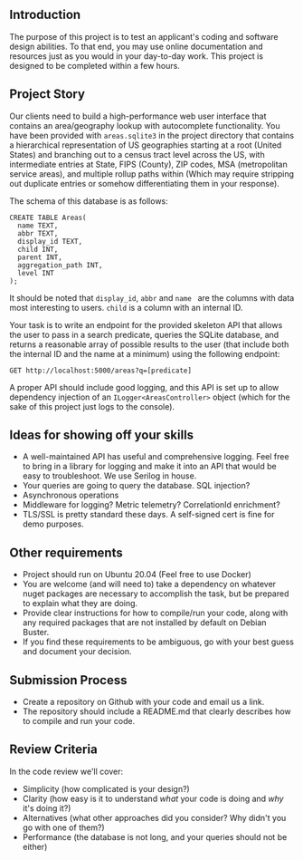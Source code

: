 ## Introduction
The purpose of this project is to test an applicant's coding and software design abilities. To that end, you may use online documentation and resources just as you would in your day-to-day work. This project is designed to be completed within a few hours.

## Project Story
Our clients need to build a high-performance web user interface that contains an area/geography lookup with autocomplete functionality. You have been provided with `areas.sqlite3` in the project directory that contains a hierarchical representation of US geographies starting at a root (United States) and branching out to a census tract level across the US, with intermediate entries at State, FIPS (County), ZIP codes, MSA (metropolitan service areas), and multiple rollup paths within (Which may require stripping out duplicate entries or somehow differentiating them in your response).

The schema of this database is as follows:

    CREATE TABLE Areas(
      name TEXT,
      abbr TEXT,
      display_id TEXT,
      child INT,
      parent INT,
      aggregation_path INT,
      level INT
    );

It should be noted that `display_id`, `abbr` and `name ` are the columns with data most interesting to users. `child` is a column with an internal ID.

Your task is to write an endpoint for the provided skeleton API that allows the user to pass in a search predicate, queries the SQLite database, and returns a reasonable array of possible results to the user (that include both the internal ID and the name at a minimum) using the following endpoint:

    GET http://localhost:5000/areas?q=[predicate]

A proper API should include good logging, and this API is set up to allow dependency injection of an `ILogger<AreasController>` object (which for the sake of this project just logs to the console).

## Ideas for showing off your skills
* A well-maintained API has useful and comprehensive logging. Feel free to bring in a library for logging and make it into an API that would be easy to troubleshoot. We use Serilog in house.
* Your queries are going to query the database. SQL injection?
* Asynchronous operations
* Middleware for logging? Metric telemetry? CorrelationId enrichment?
* TLS/SSL is pretty standard these days. A self-signed cert is fine for demo purposes.

## Other requirements
* Project should run on Ubuntu 20.04 (Feel free to use Docker)
* You are welcome (and will need to) take a dependency on whatever nuget packages are necessary to accomplish the task, but be prepared to explain what they are doing.
* Provide clear instructions for how to compile/run your code, along with any required packages that are not installed by default on Debian Buster.
* If you find these requirements to be ambiguous, go with your best guess and document your decision.

## Submission Process

-   Create a repository on Github with your code and email us a link.
-   The repository should include a README.md that clearly describes how to compile and run your code.

## Review Criteria

In the code review we'll cover:

-   Simplicity (how complicated is your design?)
-   Clarity (how easy is it to understand  _what_  your code is doing and  _why_  it's doing it?)
-   Alternatives (what other approaches did you consider? Why didn't you go with one of them?)
-   Performance (the database is not long, and your queries should not be either)
